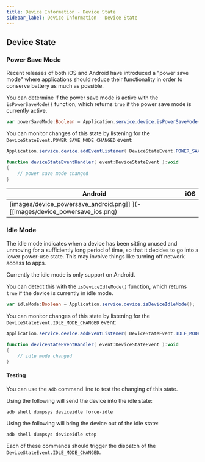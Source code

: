 ```yaml
---
title: Device Information - Device State
sidebar_label: Device Information - Device State
---
```


## Device State




### Power Save Mode

Recent releases of both iOS and Android have introduced a "power save mode" where applications should reduce their functionality in order to conserve battery as much as possible.

You can determine if the power save mode is active with the `isPowerSaveMode()` function, which returns `true` if the power save mode is currently active.

```actionscript
var powerSaveMode:Boolean = Application.service.device.isPowerSaveMode();
```

You can monitor changes of this state by listening for the `DeviceStateEvent.POWER_SAVE_MODE_CHANGED` event:

```actionscript
Application.service.device.addEventListener( DeviceStateEvent.POWER_SAVE_MODE_CHANGED, deviceStateEventHandler );

function deviceStateEventHandler( event:DeviceStateEvent ):void
{
    // power save mode changed
}
```


| Android | iOS |
| --- | --- |
| [images/device_powersave_android.png]] ](-[[images/device_powersave_ios.png) |




### Idle Mode

The idle mode indicates when a device has been sitting unused and unmoving for a sufficiently long period of time, so that it decides to go into a lower power-use state. 
This may involve things like turning off network access to apps. 

Currently the idle mode is only support on Android.

You can detect this with the `isDeviceIdleMode()` function, which returns `true` if the device is currently in idle mode.

```actionscript
var idleMode:Boolean = Application.service.device.isDeviceIdleMode();
```

You can monitor changes of this state by listening for the `DeviceStateEvent.IDLE_MODE_CHANGED` event:

```actionscript
Application.service.device.addEventListener( DeviceStateEvent.IDLE_MODE_CHANGED, deviceStateEventHandler );
		
function deviceStateEventHandler( event:DeviceStateEvent ):void
{
    // idle mode changed
}
```


#### Testing

You can use the `adb` command line to test the changing of this state. 

Using the following will send the device into the idle state:

```
adb shell dumpsys deviceidle force-idle
```

Using the following will bring the device out of the idle state:

```
adb shell dumpsys deviceidle step
```

Each of these commands should trigger the dispatch of the `DeviceStateEvent.IDLE_MODE_CHANGED`.






